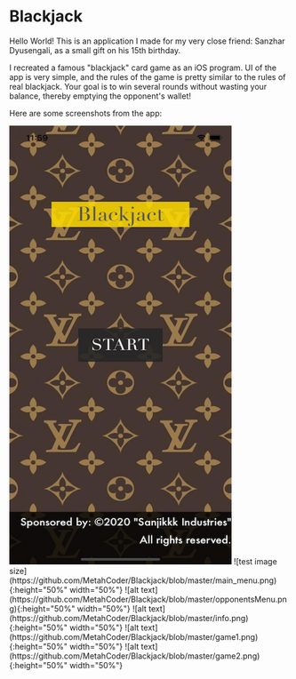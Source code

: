 # Blackjack
Hello World! This is an application I made for my very close friend: Sanzhar Dyusengali, as a small gift on his 15th birthday. 

I recreated a famous "blackjack" card game as an iOS program. 
UI of the app is very simple, and the rules of the game is pretty similar to the rules of real blackjack.
Your goal is to win several rounds without wasting your balance, thereby emptying the opponent's wallet! 

Here are some screenshots from the app: 

<img src="https://github.com/MetahCoder/Blackjack/blob/master/main_menu.png" width="400" height="790">
![test image size](https://github.com/MetahCoder/Blackjack/blob/master/main_menu.png){:height="50%" width="50%"}
![alt text](https://github.com/MetahCoder/Blackjack/blob/master/opponentsMenu.png){:height="50%" width="50%"}
![alt text](https://github.com/MetahCoder/Blackjack/blob/master/info.png){:height="50%" width="50%"}
![alt text](https://github.com/MetahCoder/Blackjack/blob/master/game1.png){:height="50%" width="50%"}
![alt text](https://github.com/MetahCoder/Blackjack/blob/master/game2.png){:height="50%" width="50%"}


